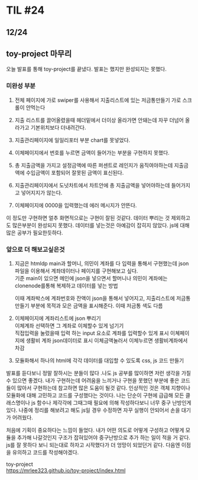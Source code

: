 # TIL #24
## 12/24

## toy-project 마무리

오늘 발표를 통해 toy-project를 끝냈다. 발표는 했지만 완성되지는 못했다.   

### 미완성 부분

1. 전체 페이지에 가로 swiper를 사용해서 지출리스트에 있는 저금통만들기 가로 스크롤이 안먹는다

2. 지출 리스트를 끌어올렸을때 헤더밑에서 더이상 올라가면 안돼는데 자꾸 더넘어 올라가고 기본위치보다 더내려간다.

3. 지출관리페이지에 일일리포터 부분 chart를 못넣었다.

4. 이체페이지에서 번호를 누르면 금액이 들어가는 부분을 구현하지 못했다. 

5. 총 지출금액을 가지고 설정금액에 따른 퍼센트로 레인지가 움직여야하는데 지출금액에 수입금액이 포함되어 잘못된 금액이 표신된다. 

6. 지출관리페이지에서 도넛차트에서 차트안에 총 지출금액을 넣어야하는데 들어가지고 넣어지지가 않는다. 

7. 이체페이지에 0000을 입력했는데 에러 메시지가 안뜬다. 


이 정도만 구현하면 얼추 화면적으로는 구현이 잘된 것같다. 데이터 뿌리는 것 제외하고도 많은부분이 완성되지 못했다. 데이터를 넣는것은 아예감이 잡히지 않았다. js에 대해 많은 공부가 필요한듯하다. 



### 앞으로 더 해보고싶은것

 1. 지금은 htmldp main과 할머니, 의민이 계좌를 다 입력을 통해서 구현했는데 json 파일을 이용해서 계좌데이터나 페이지를 구현해보고  싶다.  
 기준 main이 있으면 메인에 json을 넣으면서 할머니나 의민이 계좌에는 clonenode를통해 복제하고 데이터를 넣는 방법   

    이때 계좌박스에 계좌번호와 잔액이 json을 통해서 넣어지고, 지출리스트에 저금통만들기 부분에 목적과 모은 금액을 표시해준다. 이때 저금통 색도 다름


 2. 이체페이지에 계좌리스트에 json 뿌리기  
   이체계좌 선택하면 그 계좌로 이체할수 있게 넘기기  
   직접입력을 눌렀을때 입력 하는 input 요소로 계좌를  입력할수 있게 표시 
   이쳬페이지에 생활비 계좌 json데이터로 표시
   이체금액눌러서 이체누르면 생활비계좌에서 차감 

3. 모듈화해서 하나의 html에 각각 데이터를 대입할 수 있도록 css, js 코드 만들기


발표를 듣다보니 정말 잘하시는 분들이 많다 .나도 js 공부를 많이하면 저런 생각을 가질 수 있으면 좋겠다. 내가 구현하는데 어려움을 느끼거나 구현을 못했던 부분에 좋은 코드들이 많아서 구현하는데 참고하면 많은 도움이 될것 같다. 인상적인 것은 객체 지향이나 모듈화에 대해 고민하고 코드를 구성했다는 것이다. 나는 단순이 구현에 급급해 모든 클래스명이나 js 함수나 제각각에 그때그때 필요에 의해 작성하다보니 너무 중구 난방인게 있다. 나중에 정리를 해보려고 해도 js일 경우 수정하면 자꾸 실행이 안되어서 손을 대기가 어려웠다. 

처음에 기획이 중요하다는 느낌이 들었다. 내가 어떤 의도로 어떻게 구성하고 어떻게 모듈을 추가해 나갈것인지 구조가 잡혀있어야 중구난방으로 추가 하는 일이 적을 거 같다. js를 잘 못하다 보니 되는대로 하자고 시작했다가 더 엉망이 되었던거 같다. 다음엔 이점을 유의하고 코드를 작성해야겠다. 

toy-project   
https://mrlee323.github.io/toy-project/index.html
